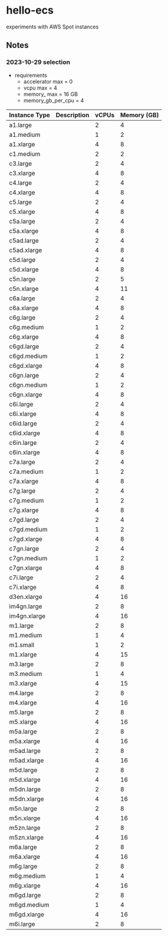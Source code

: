 # hello-ecs

experiments with AWS Spot instances

## Notes

### 2023-10-29 selection

- requirements
    - accelerator max = 0
    - vcpu max = 4
    - memory_ max = 16 GB
    - memory_gb_per_cpu = 4

| Instance Type  | Description | vCPUs | Memory (GB) |
|----------------|-------------|-------|-------------|
| a1.large        |             | 2     | 4           |
| a1.medium       |             | 1     | 2           |
| a1.xlarge       |             | 4     | 8           |
| c1.medium       |             | 2     | 2           |
| c3.large        |             | 2     | 4           |
| c3.xlarge       |             | 4     | 8           |
| c4.large        |             | 2     | 4           |
| c4.xlarge       |             | 4     | 8           |
| c5.large        |             | 2     | 4           |
| c5.xlarge       |             | 4     | 8           |
| c5a.large       |             | 2     | 4           |
| c5a.xlarge      |             | 4     | 8           |
| c5ad.large      |             | 2     | 4           |
| c5ad.xlarge     |             | 4     | 8           |
| c5d.large       |             | 2     | 4           |
| c5d.xlarge      |             | 4     | 8           |
| c5n.large       |             | 2     | 5           |
| c5n.xlarge      |             | 4     | 11          |
| c6a.large       |             | 2     | 4           |
| c6a.xlarge      |             | 4     | 8           |
| c6g.large       |             | 2     | 4           |
| c6g.medium      |             | 1     | 2           |
| c6g.xlarge      |             | 4     | 8           |
| c6gd.large      |             | 2     | 4           |
| c6gd.medium     |             | 1     | 2           |
| c6gd.xlarge     |             | 4     | 8           |
| c6gn.large      |             | 2     | 4           |
| c6gn.medium     |             | 1     | 2           |
| c6gn.xlarge     |             | 4     | 8           |
| c6i.large       |             | 2     | 4           |
| c6i.xlarge      |             | 4     | 8           |
| c6id.large      |             | 2     | 4           |
| c6id.xlarge     |             | 4     | 8           |
| c6in.large      |             | 2     | 4           |
| c6in.xlarge     |             | 4     | 8           |
| c7a.large       |             | 2     | 4           |
| c7a.medium      |             | 1     | 2           |
| c7a.xlarge      |             | 4     | 8           |
| c7g.large       |             | 2     | 4           |
| c7g.medium      |             | 1     | 2           |
| c7g.xlarge      |             | 4     | 8           |
| c7gd.large      |             | 2     | 4           |
| c7gd.medium     |             | 1     | 2           |
| c7gd.xlarge     |             | 4     | 8           |
| c7gn.large      |             | 2     | 4           |
| c7gn.medium     |             | 1     | 2           |
| c7gn.xlarge     |             | 4     | 8           |
| c7i.large       |             | 2     | 4           |
| c7i.xlarge      |             | 4     | 8           |
| d3en.xlarge     |             | 4     | 16          |
| im4gn.large     |             | 2     | 8           |
| im4gn.xlarge    |             | 4     | 16          |
| m1.large        |             | 2     | 8           |
| m1.medium       |             | 1     | 4           |
| m1.small        |             | 1     | 2           |
| m1.xlarge       |             | 4     | 15          |
| m3.large        |             | 2     | 8           |
| m3.medium       |             | 1     | 4           |
| m3.xlarge       |             | 4     | 15          |
| m4.large        |             | 2     | 8           |
| m4.xlarge       |             | 4     | 16          |
| m5.large        |             | 2     | 8           |
| m5.xlarge       |             | 4     | 16          |
| m5a.large       |             | 2     | 8           |
| m5a.xlarge      |             | 4     | 16          |
| m5ad.large      |             | 2     | 8           |
| m5ad.xlarge     |             | 4     | 16          |
| m5d.large       |             | 2     | 8           |
| m5d.xlarge      |             | 4     | 16          |
| m5dn.large      |             | 2     | 8           |
| m5dn.xlarge     |             | 4     | 16          |
| m5n.large       |             | 2     | 8           |
| m5n.xlarge      |             | 4     | 16          |
| m5zn.large      |             | 2     | 8           |
| m5zn.xlarge     |             | 4     | 16          |
| m6a.large       |             | 2     | 8           |
| m6a.xlarge      |             | 4     | 16          |
| m6g.large       |             | 2     | 8           |
| m6g.medium      |             | 1     | 4           |
| m6g.xlarge      |             | 4     | 16          |
| m6gd.large      |             | 2     | 8           |
| m6gd.medium     |             | 1     | 4           |
| m6gd.xlarge     |             | 4     | 16          |
| m6i.large       |             | 2     | 8           |
